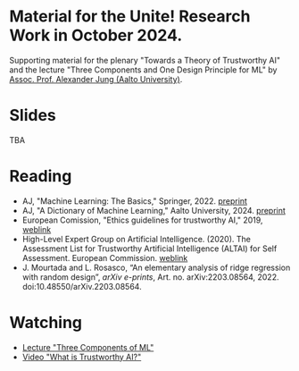 # Material for the Unite! Research Work in October 2024. 

Supporting material for the plenary "Towards a Theory of Trustworthy AI" and the lecture "Three Components and One Design Principle for ML" by [Assoc. Prof. Alexander Jung (Aalto University)](https://alexjungaalto.github.io/). 

# Slides 

TBA

# Reading

* AJ, "Machine Learning: The Basics," Springer, 2022. [preprint](https://mlbook.cs.aalto.fi)
* AJ, "A Dictionary of Machine Learning," Aalto University, 2024. [preprint](https://aaltodictionaryofml.github.io/ADictML.pdf)
* European Comission, "Ethics guidelines for trustworthy AI," 2019, [weblink](https://digital-strategy.ec.europa.eu/en/library/ethics-guidelines-trustworthy-ai)
* High-Level Expert Group on Artificial Intelligence. (2020). The Assessment List for Trustworthy Artificial Intelligence (ALTAI) for Self Assessment. European Commission. [weblink](https://digital-strategy.ec.europa.eu/en/library/assessment-list-trustworthy-artificial-intelligence-altai-self-assessment)
* J. Mourtada and L. Rosasco, “An elementary analysis of ridge regression with random design”, *arXiv e-prints*, Art. no. arXiv:2203.08564, 2022. doi:10.48550/arXiv.2203.08564.

# Watching

* [Lecture "Three Components of ML"](https://youtu.be/WSrTDOjK7gk?si=x_59kUh0EWebbeSK)
* [Video "What is Trustworthy AI?"](https://youtu.be/V7kWAZ-dV0w?si=gYFhFzg71vbFqPhJ)

